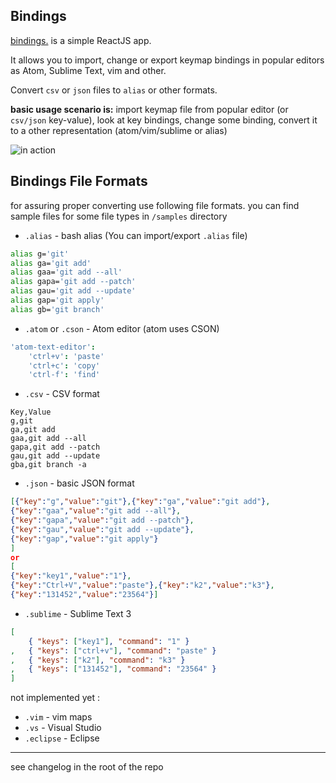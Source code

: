 ## Bindings
[bindings.](https://timadevelop.github.io/bindings/) is a simple ReactJS app.

It allows you to import, change or export keymap bindings in popular editors as Atom, Sublime Text, vim and other.

Convert `csv` or `json` files to `alias` or other formats.

__basic usage scenario is:__ import keymap file from popular editor (or `csv/json` key-value), look at key bindings, change some binding, convert it to a other representation (atom/vim/sublime or alias)

![in action](./samples/bindings.gif)

## Bindings File Formats

for assuring proper converting use following file formats.
you can find sample files for some file types in `/samples` directory

- `.alias` - bash alias (You can import/export `.alias` file)
```bash
alias g='git'
alias ga='git add'
alias gaa='git add --all'
alias gapa='git add --patch'
alias gau='git add --update'
alias gap='git apply'
alias gb='git branch'
```

- `.atom` or `.cson` - Atom editor (atom uses CSON)
```cson
'atom-text-editor':
	'ctrl+v': 'paste'
	'ctrl+c': 'copy'
	'ctrl-f': 'find'
```

- `.csv` - CSV format
```csv
Key,Value
g,git
ga,git add
gaa,git add --all
gapa,git add --patch
gau,git add --update
gba,git branch -a
```

- `.json` - basic JSON format
```json
[{"key":"g","value":"git"},{"key":"ga","value":"git add"},
{"key":"gaa","value":"git add --all"},
{"key":"gapa","value":"git add --patch"},
{"key":"gau","value":"git add --update"},
{"key":"gap","value":"git apply"}
]
or
[
{"key":"key1","value":"1"},
{"key":"Ctrl+V","value":"paste"},{"key":"k2","value":"k3"},
{"key":"131452","value":"23564"}]
```

- `.sublime` - Sublime Text 3
```json
[
	{ "keys": ["key1"], "command": "1" }
,	{ "keys": ["ctrl+v"], "command": "paste" }
,	{ "keys": ["k2"], "command": "k3" }
,	{ "keys": ["131452"], "command": "23564" }
]
```

not implemented yet :
- `.vim` - vim maps
- `.vs` - Visual Studio
- `.eclipse` - Eclipse

---

see changelog in the root of the repo
